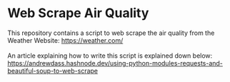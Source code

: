 # Web Scrape Air Quality
This repository contains a script to web scrape the air quality from the Weather Website: https://weather.com/ <br>
<br>
An article explaining how to write this script is explained down below: <br>
https://andrewdass.hashnode.dev/using-python-modules-requests-and-beautiful-soup-to-web-scrape
